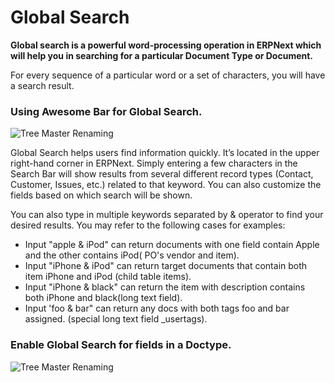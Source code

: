 <!-- add-breadcrumbs -->
# Global Search

**Global search is a powerful word-processing operation in ERPNext which will help you in searching for a particular Document Type or Document.**

For every sequence of a particular word or a set of characters, you will have a search result. 

### Using Awesome Bar for Global Search.

![Tree Master Renaming](/docs/assets/img/using-erpnext/using-global-search-2.gif)

Global Search helps users find information quickly. It’s located in the upper right-hand corner in ERPNext. Simply entering a few characters in the Search Bar will show results from several different record types (Contact, Customer, Issues, etc.) related to that keyword. You can also customize the fields based on which search will be shown.

You can also type in multiple keywords separated by & operator to find your desired results. You may refer to the following cases for examples:

- Input "apple & iPod" can return documents with one field contain Apple and the other contains iPod( PO's vendor and item).
- Input "iPhone & iPod" can return target documents that contain both item iPhone and iPod (child table items).
- Input "iPhone & black" can return the item with description contains both iPhone and black(long text field).
- Input 'foo & bar" can return any docs with both tags foo and bar assigned. (special long text field _usertags).

### Enable Global Search for fields in a Doctype.

![Tree Master Renaming](/docs/assets/img/using-erpnext/using-global-search-1.gif)

